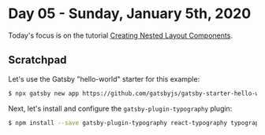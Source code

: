 # Day 05 - Sunday, January 5th, 2020

Today's focus is on the tutorial [Creating Nested Layout Components](https://www.gatsbyjs.org/tutorial/part-three/).

## Scratchpad

Let's use the Gatsby "hello-world" starter for this example:

```sh
$ npx gatsby new app https://github.com/gatsbyjs/gatsby-starter-hello-world
```

Next, let's install and configure the `gatsby-plugin-typography` plugin:

```sh
$ npm install --save gatsby-plugin-typography react-typography typography typography-theme-fairy-gates
```
